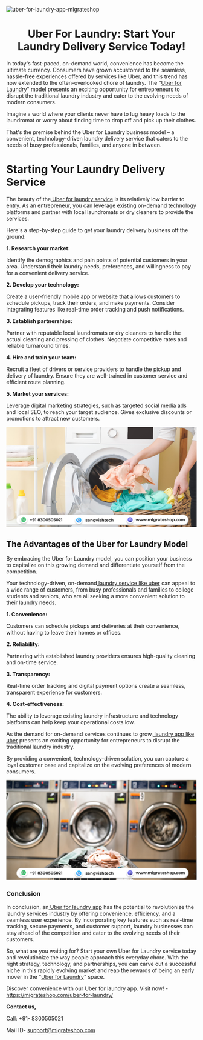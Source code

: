 ![uber-for-laundry-app-migrateshop](https://github.com/migrateshop/uber-for-laundry/assets/77200601/3667dbfd-d1a6-4bd3-9005-824e2261e4da)

<h1 align="center"> Uber For Laundry: Start Your Laundry Delivery Service Today!</h1> 



In today's fast-paced, on-demand world, convenience has become the ultimate currency. Consumers have grown accustomed to the seamless, hassle-free experiences offered by services like Uber, and this trend has now extended to the often-overlooked chore of laundry. The "[Uber for Laundry](https://migrateshop.com/uber-for-laundry/)" model presents an exciting opportunity for entrepreneurs to disrupt the traditional laundry industry and cater to the evolving needs of modern consumers.

Imagine a world where your clients never have to lug heavy loads to the laundromat or worry about finding time to drop off and pick up their clothes.

 That's the premise behind the Uber for Laundry business model – a convenient, technology-driven laundry delivery service that caters to the needs of busy professionals, families, and anyone in between.

# Starting Your Laundry Delivery Service
The beauty of the[ Uber for laundry service](https://migrateshop.com/uber-for-laundry/) is its relatively low barrier to entry. As an entrepreneur, you can leverage existing on-demand technology platforms and partner with local laundromats or dry cleaners to provide the services. 

Here's a step-by-step guide to get your laundry delivery business off the ground:

**1. Research your market:** 

Identify the demographics and pain points of potential customers in your area. Understand their laundry needs, preferences, and willingness to pay for a convenient delivery service.

**2. Develop your technology:** 

Create a user-friendly mobile app or website that allows customers to schedule pickups, track their orders, and make payments. Consider integrating features like real-time order tracking and push notifications.

**3. Establish partnerships:** 

Partner with reputable local laundromats or dry cleaners to handle the actual cleaning and pressing of clothes. Negotiate competitive rates and reliable turnaround times.

**4. Hire and train your team:** 

Recruit a fleet of drivers or service providers to handle the pickup and delivery of laundry. Ensure they are well-trained in customer service and efficient route planning.

**5. Market your services:** 

Leverage digital marketing strategies, such as targeted social media ads and local SEO, to reach your target audience. Gives exclusive discounts or promotions to attract new customers.

<div class="Box-sc-g0xbh4-0 iIZCet"><img alt=“uberforlaundryapp.png" src="https://github.com/migrateshop/uber-for-laundry/blob/main/images/uber-for-laundry-app-development.png" data-hpc="true" class="Box-sc-g0xbh4-0 kzRgrI"></div>

## The Advantages of the Uber for Laundry Model
By embracing the Uber for Laundry model, you can position your business to capitalize on this growing demand and differentiate yourself from the competition. 

Your technology-driven, on-demand[ laundry service like uber](https://migrateshop.com/uber-for-laundry/) can appeal to a wide range of customers, from busy professionals and families to college students and seniors, who are all seeking a more convenient solution to their laundry needs.

**1. Convenience:** 

Customers can schedule pickups and deliveries at their convenience, without having to leave their homes or offices.

**2. Reliability:** 

Partnering with established laundry providers ensures high-quality cleaning and on-time service.

**3. Transparency:** 

Real-time order tracking and digital payment options create a seamless, transparent experience for customers.

**4. Cost-effectiveness:** 

The ability to leverage existing laundry infrastructure and technology platforms can help keep your operational costs low.

As the demand for on-demand services continues to grow,[ laundry app like uber](https://migrateshop.com/uber-for-laundry/) presents an exciting opportunity for entrepreneurs to disrupt the traditional laundry industry.

By providing a convenient, technology-driven solution, you can capture a loyal customer base and capitalize on the evolving preferences of modern consumers.

<div class="Box-sc-g0xbh4-0 iIZCet"><img alt=“uberforlaundryapp.png" src="https://github.com/migrateshop/uber-for-laundry/blob/main/images/laundry-app-like-uber.png" data-hpc="true" class="Box-sc-g0xbh4-0 kzRgrI"></div>


### Conclusion
In conclusion, an[ Uber for laundry app](https://migrateshop.com/uber-for-laundry/) has the potential to revolutionize the laundry services industry by offering convenience, efficiency, and a seamless user experience. By incorporating key features such as real-time tracking, secure payments, and customer support, laundry businesses can stay ahead of the competition and cater to the evolving needs of their customers.

So, what are you waiting for? Start your own Uber for Laundry service today and revolutionize the way people approach this everyday chore. With the right strategy, technology, and partnerships, you can carve out a successful niche in this rapidly evolving market and reap the rewards of being an early mover in the "[Uber for Laundry](https://migrateshop.com/uber-for-laundry/)" space.

Discover convenience with our Uber for laundry app. Visit now! - https://migrateshop.com/uber-for-laundry/


**Contact us,**

Call: +91- 8300505021

Mail ID- [support@migrateshop.com](mailto:support@migrateshop.com)
